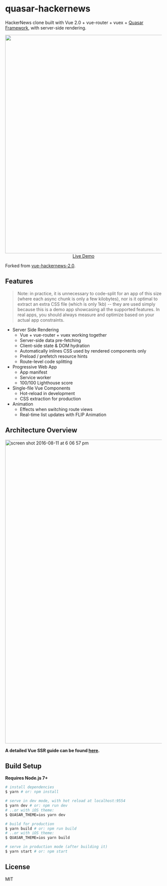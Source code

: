 # quasar-hackernews

HackerNews clone built with Vue 2.0 + vue-router + vuex + [Quasar Framework](https://quasar-framework.org), with server-side rendering.

<p align="center">
  <a href="https://quasar-hackernews.now.sh" target="_blank">
    <img src="https://cdn.rawgit.com/quasarframework/quasar-hackernews/dev/quasar-hackernews-screenshot.png" width="700px">
    <br>
    Live Demo
  </a>
</p>

Forked from [vue-hackernews-2.0](https://github.com/quasarframework/quasar-hackernews).

## Features

> Note: in practice, it is unnecessary to code-split for an app of this size (where each async chunk is only a few kilobytes), nor is it optimal to extract an extra CSS file (which is only 1kb) -- they are used simply because this is a demo app showcasing all the supported features. In real apps, you should always measure and optimize based on your actual app constraints.

- Server Side Rendering
  - Vue + vue-router + vuex working together
  - Server-side data pre-fetching
  - Client-side state & DOM hydration
  - Automatically inlines CSS used by rendered components only
  - Preload / prefetch resource hints
  - Route-level code splitting
- Progressive Web App
  - App manifest
  - Service worker
  - 100/100 Lighthouse score
- Single-file Vue Components
  - Hot-reload in development
  - CSS extraction for production
- Animation
  - Effects when switching route views
  - Real-time list updates with FLIP Animation

## Architecture Overview

<img width="973" alt="screen shot 2016-08-11 at 6 06 57 pm" src="https://cloud.githubusercontent.com/assets/499550/17607895/786a415a-5fee-11e6-9c11-45a2cfdf085c.png">

**A detailed Vue SSR guide can be found [here](https://ssr.vuejs.org).**

## Build Setup

**Requires Node.js 7+**

``` bash
# install dependencies
$ yarn # or: npm install

# serve in dev mode, with hot reload at localhost:9554
$ yarn dev # or: npm run dev
# ..or with iOS theme:
$ QUASAR_THEME=ios yarn dev

# build for production
$ yarn build # or: npm run build
# ..or with iOS theme:
$ QUASAR_THEME=ios yarn build

# serve in production mode (after building it)
$ yarn start # or: npm start
```

## License

MIT
